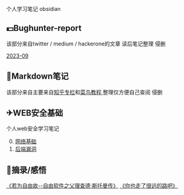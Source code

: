 个人学习笔记 obsidian

## 💵Bughunter-report
该部分来自twitter / medium / hackerone的文章   读后笔记整理   侵删  

[2023-09](Bughunter-report/2023-09/)

## 🚀Markdown笔记
该部分来自主要来自[知乎专栏](https://zhuanlan.zhihu.com/p/59412540)和[菜鸟教程](https://www.runoob.com/markdown/md-advance.html),整理仅方便自己查阅 侵删

## ✈WEB安全基础

个人web安全学习笔记  

0. [网络基础](Web安全基础/0.网络基础.md)  
1. [后端漏洞](Web安全基础/1.后端漏洞/)

## 📕摘录/感悟
[《若为自由故--自由软件之父理查德·斯托曼传》](摘录_感悟/书籍/《若为自由故--自由软件之父理查德·斯托曼传》.md)
[《你也走了很远的路吧》](摘录_感悟/书籍/《你也走了很远的路吧》.md)